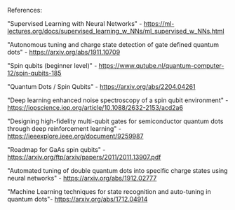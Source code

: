 References: 

"Supervised Learning with Neural Networks" - https://ml-lectures.org/docs/supervised_learning_w_NNs/ml_supervised_w_NNs.html

"Autonomous tuning and charge state detection of gate defined quantum dots" - https://arxiv.org/abs/1911.10709

"Spin qubits (beginner level)" - https://www.qutube.nl/quantum-computer-12/spin-qubits-185

"Quantum Dots / Spin Qubits" - https://arxiv.org/abs/2204.04261
  
"Deep learning enhanced noise spectroscopy of a spin qubit environment" - https://iopscience.iop.org/article/10.1088/2632-2153/acd2a6

"Designing high-fidelity multi-qubit gates for semiconductor quantum dots through deep reinforcement learning" - https://ieeexplore.ieee.org/document/9259987

"Roadmap for GaAs spin qubits" - https://arxiv.org/ftp/arxiv/papers/2011/2011.13907.pdf

"Automated tuning of double quantum dots into specific charge states using neural networks" - https://arxiv.org/abs/1912.02777

"Machine Learning techniques for state recognition and auto-tuning in quantum dots"- https://arxiv.org/abs/1712.04914
